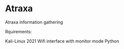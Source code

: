 # Atraxa
Atraxa information gathering

Rquirements:

Kali-Linux 2021
Wifi interface with monitor mode 
Python 


